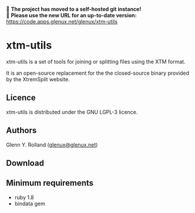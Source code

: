 :rotating_light: **The project has moved to a self-hosted git instance!**<br/>
:rotating_light: **Please use the new URL for an up-to-date version:** https://code.apps.glenux.net/glenux/xtm-utils

# xtm-utils

xtm-utils is a set of tools for joining or splitting files using the XTM
format.

It is an open-source replacement for the the closed-source binary provided by
the XtremSplit website.

## Licence

xtm-utils is distributed under the GNU LGPL-3 licence.

## Authors

Glenn Y. Rolland (glenux@glenux.net) 

## Download

## Minimum requirements

* ruby 1.8
* bindata gem
